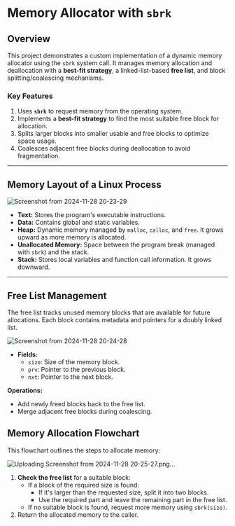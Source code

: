 # Memory Allocator with `sbrk`

## Overview

This project demonstrates a custom implementation of a dynamic memory allocator using the `sbrk` system call. It manages memory allocation and deallocation with a **best-fit strategy**, a linked-list-based **free list**, and block splitting/coalescing mechanisms.

### Key Features
1. Uses **`sbrk`** to request memory from the operating system.
2. Implements a **best-fit strategy** to find the most suitable free block for allocation.
3. Splits larger blocks into smaller usable and free blocks to optimize space usage.
4. Coalesces adjacent free blocks during deallocation to avoid fragmentation.


---

## Memory Layout of a Linux Process

![Screenshot from 2024-11-28 20-23-29](https://github.com/user-attachments/assets/ce35b3cf-6bf4-430f-8ac2-5e1194a5677d)

- **Text:** Stores the program's executable instructions.
- **Data:** Contains global and static variables.
- **Heap:** Dynamic memory managed by `malloc`, `calloc`, and `free`. It grows upward as more memory is allocated.
- **Unallocated Memory:** Space between the program break (managed with `sbrk`) and the stack.
- **Stack:** Stores local variables and function call information. It grows downward.

---

## Free List Management

The free list tracks unused memory blocks that are available for future allocations. Each block contains metadata and pointers for a doubly linked list.

![Screenshot from 2024-11-28 20-24-28](https://github.com/user-attachments/assets/55248325-88a0-475d-9af3-cbe5c81fcee9)

- **Fields:**
  - `size`: Size of the memory block.
  - `prv`: Pointer to the previous block.
  - `nxt`: Pointer to the next block.

**Operations:**
- Add newly freed blocks back to the free list.
- Merge adjacent free blocks during coalescing.


## Memory Allocation Flowchart

This flowchart outlines the steps to allocate memory:

![Uploading Screenshot from 2024-11-28 20-25-27.png…]()

1. **Check the free list** for a suitable block:
   - If a block of the required size is found:
     - If it's larger than the requested size, split it into two blocks.
     - Use the required part and leave the remaining part in the free list.
   - If no suitable block is found, request more memory using `sbrk(size)`.
2. Return the allocated memory to the caller.
